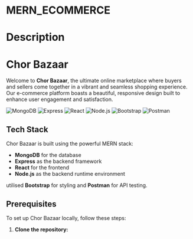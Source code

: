 # MERN_ECOMMERCE
# Description

# Chor Bazaar

Welcome to **Chor Bazaar**, the ultimate online marketplace where buyers and sellers come together in a vibrant and seamless shopping experience. Our e-commerce platform boasts a beautiful, responsive design built to enhance user engagement and satisfaction.

![MongoDB](https://img.icons8.com/color/48/000000/mongodb.png)
![Express](https://img.icons8.com/color/48/000000/express.png)
![React](https://img.icons8.com/color/48/000000/react-native.png)
![Node.js](https://img.icons8.com/color/48/000000/nodejs.png)
![Bootstrap](https://img.icons8.com/color/48/000000/bootstrap.png)
![Postman](https://img.icons8.com/dusk/48/000000/postman-api.png)

## Tech Stack
Chor Bazaar is built using the powerful MERN stack:
- **MongoDB** for the database
- **Express** as the backend framework
- **React** for the frontend
- **Node.js** as the backend runtime environment

utilised **Bootstrap** for styling and **Postman** for API testing.

## Prerequisites

To set up Chor Bazaar locally, follow these steps:
1. **Clone the repository:**
   ```sh git clone https://github.com/yourusername/chor-bazaar.git

